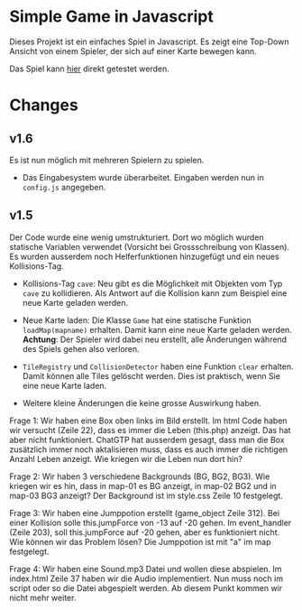 # Simple Game in Javascript

Dieses Projekt ist ein einfaches Spiel in Javascript. Es zeigt eine Top-Down Ansicht 
von einem Spieler, der sich auf einer Karte bewegen kann.

Das Spiel kann [hier](https://cedricgeissmann.github.io/pixel-animation) direkt getestet werden.

# Changes

## v1.6

Es ist nun möglich mit mehreren Spielern zu spielen.

- Das Eingabesystem wurde überarbeitet. Eingaben werden nun in `config.js` angegeben.

## v1.5

Der Code wurde eine wenig umstrukturiert. Dort wo möglich wurden statische Variablen verwendet (Vorsicht bei Grossschreibung von Klassen). Es wurden ausserdem noch Helferfunktionen hinzugefügt und ein neues Kollisions-Tag.

- Kollisions-Tag `cave`: Neu gibt es die Möglichkeit mit Objekten vom Typ `cave` zu kollidieren. Als Antwort auf die Kollision kann zum Beispiel eine neue Karte geladen werden.

- Neue Karte laden: Die Klasse `Game` hat eine statische Funktion `loadMap(mapname)` erhalten. Damit kann eine neue Karte geladen werden.
**Achtung**: Der Spieler wird dabei neu erstellt, alle Änderungen während des Spiels gehen also verloren.

- `TileRegistry` und `CollisionDetector` haben eine Funktion `clear` erhalten. Damit können alle Tiles gelöscht werden. Dies ist praktisch, wenn Sie eine neue Karte laden.

- Weitere kleine Änderungen die keine grosse Auswirkung haben.



Frage 1: Wir haben eine Box oben links im Bild erstellt. Im html Code haben wir versucht (Zeile 22), dass es immer die Leben (this.php) anzeigt. Das hat aber nicht funktioniert. ChatGTP hat ausserdem gesagt, dass man die Box zusätzlich immer noch aktalisieren muss, dass es auch immer die richtigen Anzahl Leben anzeigt. Wie kriegen wir die Leben nun dort hin?

Frage 2: Wir haben 3 verschiedene Backgrounds (BG, BG2, BG3). Wie kriegen wir es hin, dass in map-01 es BG anzeigt, in map-02 BG2 und in map-03 BG3 anzeigt? Der Background ist im style.css Zeile 10 festgelegt.

Frage 3: Wir haben eine Jumppotion erstellt (game_object Zeile 312). Bei einer Kollision solle this.jumpForce von -13 auf -20 gehen. Im event_handler (Zeile 203), soll this.jumpForce auf -20 gehen, aber es funktioniert nicht. Wie können wir das Problem lösen? Die Jumppotion ist mit "a" im map festgelegt.

Frage 4: Wir haben eine Sound.mp3 Datei und wollen diese abspielen. Im index.html Zeile 37 haben wir die Audio implementiert. Nun muss noch im script oder so die Datei abgespielt werden. Ab diesem Punkt kommen wir nicht mehr weiter.
